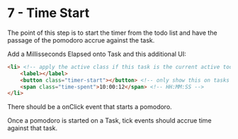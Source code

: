 # 7 - Time Start

The point of this step is to start the timer from the todo list and have the passage of
the pomodoro accrue against the task.

Add a Millisseconds Elapsed onto Task and this additional UI:

```html
<li> <!-- apply the active class if this task is the current active todo accruing time -->
    <label></label>
    <button class="timer-start"></button> <!-- only show this on tasks that aren't completed -->
    <span class="time-spent">10:00:12</span> <!-- HH:MM:SS -->
</li>
```

There should be a onClick event that starts a pomodoro.

Once a pomodoro is started on a Task, tick events should accrue time against that task.